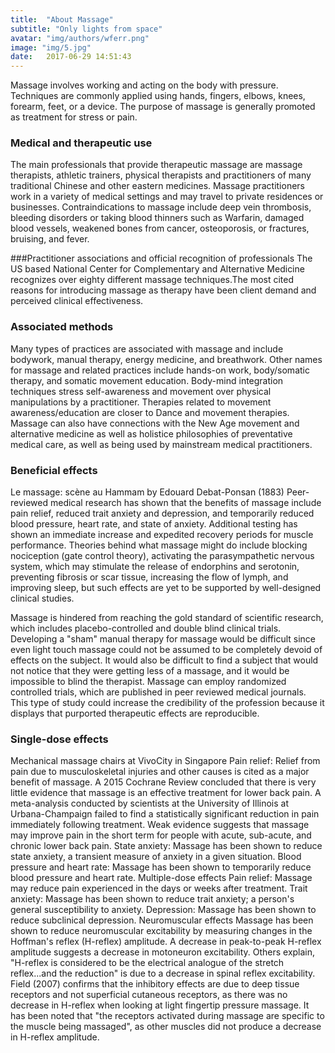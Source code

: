 ```yaml
---
title:  "About Massage"
subtitle: "Only lights from space"
avatar: "img/authors/wferr.png"
image: "img/5.jpg"
date:   2017-06-29 14:51:43
---
```

Massage involves working and acting on the body with pressure. Techniques are commonly applied using hands, fingers, elbows, knees, forearm, feet, or a device. The purpose of massage is generally promoted as treatment for stress or pain.

### Medical and therapeutic use
The main professionals that provide therapeutic massage are massage therapists, athletic trainers, physical therapists and practitioners of many traditional Chinese and other eastern medicines. Massage practitioners work in a variety of medical settings and may travel to private residences or businesses. Contraindications to massage include deep vein thrombosis, bleeding disorders or taking blood thinners such as Warfarin, damaged blood vessels, weakened bones from cancer, osteoporosis, or fractures, bruising, and fever.

###Practitioner associations and official recognition of professionals
The US based National Center for Complementary and Alternative Medicine recognizes over eighty different massage techniques.The most cited reasons for introducing massage as therapy have been client demand and perceived clinical effectiveness.

### Associated methods
Many types of practices are associated with massage and include bodywork, manual therapy, energy medicine, and breathwork. Other names for massage and related practices include hands-on work, body/somatic therapy, and somatic movement education. Body-mind integration techniques stress self-awareness and movement over physical manipulations by a practitioner. Therapies related to movement awareness/education are closer to Dance and movement therapies. Massage can also have connections with the New Age movement and alternative medicine as well as holistice philosophies of preventative medical care, as well as being used by mainstream medical practitioners.

### Beneficial effects
Le massage: scène au Hammam by Edouard Debat-Ponsan (1883)
Peer-reviewed medical research has shown that the benefits of massage include pain relief, reduced trait anxiety and depression, and temporarily reduced blood pressure, heart rate, and state of anxiety. Additional testing has shown an immediate increase and expedited recovery periods for muscle performance. Theories behind what massage might do include blocking nociception (gate control theory), activating the parasympathetic nervous system, which may stimulate the release of endorphins and serotonin, preventing fibrosis or scar tissue, increasing the flow of lymph, and improving sleep, but such effects are yet to be supported by well-designed clinical studies.

Massage is hindered from reaching the gold standard of scientific research, which includes placebo-controlled and double blind clinical trials. Developing a "sham" manual therapy for massage would be difficult since even light touch massage could not be assumed to be completely devoid of effects on the subject. It would also be difficult to find a subject that would not notice that they were getting less of a massage, and it would be impossible to blind the therapist. Massage can employ randomized controlled trials, which are published in peer reviewed medical journals. This type of study could increase the credibility of the profession because it displays that purported therapeutic effects are reproducible.

### Single-dose effects 
Mechanical massage chairs at VivoCity in Singapore
Pain relief: Relief from pain due to musculoskeletal injuries and other causes is cited as a major benefit of massage. A 2015 Cochrane Review concluded that there is very little evidence that massage is an effective treatment for lower back pain. A meta-analysis conducted by scientists at the University of Illinois at Urbana-Champaign failed to find a statistically significant reduction in pain immediately following treatment. Weak evidence suggests that massage may improve pain in the short term for people with acute, sub-acute, and chronic lower back pain.
State anxiety: Massage has been shown to reduce state anxiety, a transient measure of anxiety in a given situation.
Blood pressure and heart rate: Massage has been shown to temporarily reduce blood pressure and heart rate.
Multiple-dose effects
Pain relief: Massage may reduce pain experienced in the days or weeks after treatment.
Trait anxiety: Massage has been shown to reduce trait anxiety; a person's general susceptibility to anxiety.
Depression: Massage has been shown to reduce subclinical depression.
Neuromuscular effects
Massage has been shown to reduce neuromuscular excitability by measuring changes in the Hoffman's reflex (H-reflex) amplitude. A decrease in peak-to-peak H-reflex amplitude suggests a decrease in motoneuron excitability. Others explain, "H-reflex is considered to be the electrical analogue of the stretch reflex...and the reduction" is due to a decrease in spinal reflex excitability. Field (2007) confirms that the inhibitory effects are due to deep tissue receptors and not superficial cutaneous receptors, as there was no decrease in H-reflex when looking at light fingertip pressure massage. It has been noted that "the receptors activated during massage are specific to the muscle being massaged", as other muscles did not produce a decrease in H-reflex amplitude.